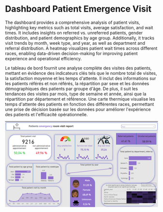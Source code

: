 # Dashboard Patient Emergence Visit

The dashboard provides a comprehensive analysis of patient visits, highlighting key metrics such as total visits, average satisfaction, and wait times. It includes insights on referred vs. unreferred patients, gender distribution, and patient demographics by age group. Additionally, it tracks visit trends by month, week type, and year, as well as department and referral distribution. A heatmap visualizes patient wait times across different races, enabling data-driven decision-making for improving patient experience and operational efficiency.

Le tableau de bord fournit une analyse complète des visites des patients, mettant en évidence des indicateurs clés tels que le nombre total de visites, la satisfaction moyenne et les temps d'attente. Il inclut des informations sur les patients référés et non référés, la répartition par sexe et les données démographiques des patients par groupe d'âge. De plus, il suit les tendances des visites par mois, type de semaine et année, ainsi que la répartition par département et référence. Une carte thermique visualise les temps d'attente des patients en fonction des différentes races, permettant une prise de décision basée sur les données pour améliorer l'expérience des patients et l'efficacité opérationnelle.

![emergence visit](patient_emergence_visit.png)



